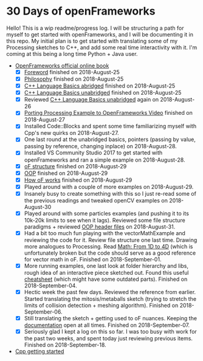 # 30 Days of openFrameworks
Hello! This is a wip readme/progress log. I will be structuring a path for myself to get started with openFrameworks, and I will be documenting it in this repo. My initial plan is to get started with translating some of my Processing sketches to C++, and add some real time interactivity with it. I'm coming at this being a long time Python + Java user.


- [OpenFrameworks official online book](https://openframeworks.cc/ofBook/chapters/foreword.html)
  - [X] [Foreword](https://openframeworks.cc/ofBook/chapters/foreword.html) finished on 2018-August-25
  - [X] [Philosophy](https://openframeworks.cc/ofBook/chapters/of_philosophy.html) finished on 2018-August-25
  - [X] [C++ Language Basics abridged](https://openframeworks.cc/ofBook/chapters/cplusplus_basics.html) finished on 2018-August-25
  - [X] [C++ Language Basics unabridged](https://github.com/openframeworks/ofBook/blob/master/chapters/cplusplus_basics/unabridged.md) finished on 2018-August-25
  - [X] Reviewed [C++ Language Basics unabridged](https://github.com/openframeworks/ofBook/blob/master/chapters/cplusplus_basics/unabridged.md) again on 2018-August-26
  - [X] [Porting Processing Example to OpenFrameworks Video](https://vimeo.com/49204516) finished on 2018-August-27
  - [X] Installed Code::Blocks and spent some time familiarizing myself with Cpp's new quirks on 2018-August-27.
  - [X] One last round at the unabridged basics, pointers (passing by value, passing by reference, changing inplace) on 2018-August-28. 
  - [X] Installed VS Community Studio 2017 to get started with openFrameworks and ran a simple example on 2018-August-28. 
  - [X] [oF structure](https://openframeworks.cc/ofBook/chapters/setup_and_project_structure.html) finished on 2018-August-29
  - [X] [OOP](https://openframeworks.cc/ofBook/chapters/OOPs!.html) finished on 2018-August-29
  - [X] [How oF works](https://openframeworks.cc/ofBook/chapters/how_of_works.html) finished on 2018-August-29
  - [X] Played around with a couple of more examples on 2018-August-29.
  - [X] Insanely busy to create something with this so I just re-read some of the previous readings and tweaked openCV examples on 2018-August-30
  - [X] Played around with some particles examples (and pushing it to its 10k-20k limits to see when it lags). Reviewed some file structure paradigms + reviewed [OOP header files](https://openframeworks.cc/ofBook/chapters/OOPs!.html) on 2018-August-31.
  - [X] Had a bit too much fun playing with the vectorMathExample and reviewing the code for it. Review file structure one last time. Drawing more analogues to Processing. Read [Math: From 1D to 4D](https://openframeworks.cc/ofBook/chapters/math.html) (which is unfortunately broken but the code should serve as a good reference for vector math in oF. Finished on 2018-September-01. 
  - [X] More running examples, one last look at folder hierarchy and libs, rough idea of an interactive piece sketched out. Found this useful [cheatsheet](https://github.com/Kj1/OF_COURCE_ICON/blob/master/Openframeworks.cheat.sheet.pdf) (which might have some outdated parts). Finished on 2018-September-04. 
  - [X] Hectic week the past few days. Reviewed the reference from earlier. Started translating the mitosis/metaballs sketch (trying to stretch the limits of collision detection + meshing algorithm). Finished on 2018-September-06.
  - [X] Still translating the sketch + getting used to oF nuances. Keeping the [documentation](https://openframeworks.cc/documentation/) open at all times. Finished on 2018-September-07.
  - [X] Seriously glad I kept a log on this so far. I was too busy with work for the past two weeks, and spent today just reviewing previous items. Finished on 2018-September-18.
- [Cpp getting started](http://www.cplusplus.com/doc/tutorial/)
